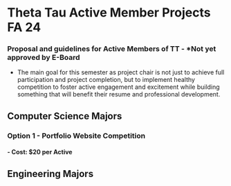 # Theta Tau Active Member Projects FA 24

### Proposal and guidelines for Active Members of TT - ***Not yet approved by E-Board**
- The main goal for this semester as project chair is not just to achieve full participation and project completion, but to implement healthy competition to foster active engagement and excitement while building something that will benefit their resume and professional development.

## Computer Science Majors
### Option 1 - Portfolio Website Competition 
#### - Cost: $20 per Active 

## Engineering Majors 
